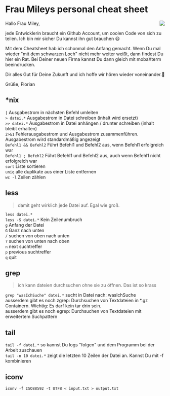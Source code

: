 # Frau Mileys personal cheat sheet
Hallo Frau Miley, <img align="right" src="https://mobaxterm.mobatek.net/img/moba/xterm_logo.png">

jede Entwicklerin braucht ein Github Account, um coolen Code von sich zu teilen. Ich bin mir sicher Du kannst ihn gut brauchen :smiley:

Mit dem Cheatsheet hab ich schonmal den Anfang gemacht. Wenn Du mal wieder "mit dem schwarzen Loch" nicht mehr weiter weißt, dann findest Du hier ein Rat. Bei Deiner neuen Firma kannst Du dann gleich mit mobaXterm beeindrucken.  

Dir alles Gut für Deine Zukunft und ich hoffe wir hören wieder voneinander.:hugs:  

Grüße, Florian  
## *nix
`|` Ausgabestrom in nächsten Befehl umleiten  
`> datei.*` Ausgabestrom in Datei schreiben (inhalt wird ersetzt)  
`>> datei.*` Ausgabestrom in Datei anhängen / drunter schreiben (inhalt bleibt erhalten)  
`2>&1` Fehlerausgabestrom und Ausgabestrom zusammenführen. Ausgabestrom wird standardmäßig angezeigt  
`Befehl1 && Befehl2` Führt Befehl1 und Befehl2 aus, wenn Befehl1 erfolgreich war  
`Befehl1 ; Befehl2` Führt Befehl1 und Befehl2 aus, auch wenn Befehl1 nicht erfolgreich war  
`sort` Liste sortieren  
`uniq` alle duplikate aus einer Liste entfernen  
`wc -l` Zeilen zählen  
## less
> damit geht wirklich jede Datei auf. Egal wie groß.

`less datei.*`   
`less -S datei.*` Kein Zeilenumbruch   
`g` Anfang der Datei  
`G` Ganz nach unten  
`/` suchen von oben nach unten  
`?` suchen von unten nach oben  
`n` next suchtreffer  
`p` previous suchtreffer  
`q` quit  
## grep
> ich kann dateien durchsuchen ohne sie zu öffnen. Das ist so krass

`grep "wasIchSuche" datei.*` sucht in Datei nach: wasIchSuche  
ausserdem gibt es noch zgrep: Durchsuchen von Textdateien in *.gz Containern. Wichtig: Es darf kein tar drin sein.  
ausserdem gibt es noch egrep: Durchsuchen von Textdateien mit erweitertem Suchpattern  
## tail
`tail -f datei.*` so kannst Du logs "folgen" und dem Programm bei der Arbeit zuschauen  
`tail -n 10 datei.*` zeigt die letzten 10 Zeilen der Datei an. Kannst Du mit -f kombinieren  
## iconv
`iconv -f ISO88592 -t UTF8 < input.txt > output.txt`  
